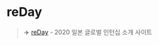 # reDay
> :airplane: [reDay](https://susuubin.github.io/reDay-web, "reDay link") - 2020 일본 글로벌 인턴십 소개 사이트 
